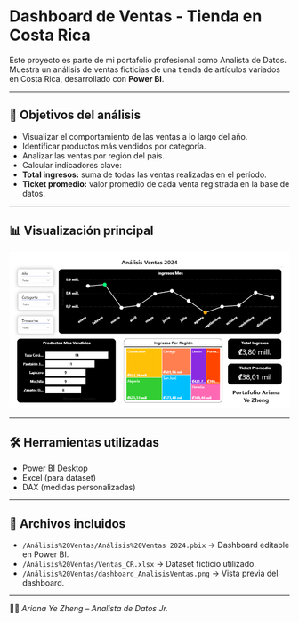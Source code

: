# Dashboard de Ventas - Tienda en Costa Rica

Este proyecto es parte de mi portafolio profesional como Analista de Datos. 
Muestra un análisis de ventas ficticias de una tienda de artículos variados en Costa Rica, desarrollado con **Power BI**.

---

## 📌 Objetivos del análisis
- Visualizar el comportamiento de las ventas a lo largo del año.
- Identificar productos más vendidos por categoría.
- Analizar las ventas por región del país.
- Calcular indicadores clave:
- **Total ingresos:** suma de todas las ventas realizadas en el período.
- **Ticket promedio:** valor promedio de cada venta registrada en la base de datos.


---

## 📊 Visualización principal
![Dashboard de Ventas](/Análisis%20Ventas/dashboard_AnálisisVentas.png)

---

## 🛠️ Herramientas utilizadas
- Power BI Desktop
- Excel (para dataset)
- DAX (medidas personalizadas)

---

## 📂 Archivos incluidos
- `/Análisis%20Ventas/Análisis%20Ventas 2024.pbix` → Dashboard editable en Power BI.  
- `/Análisis%20Ventas/Ventas_CR.xlsx` → Dataset ficticio utilizado.  
- `/Análisis%20Ventas/dashboard_AnalisisVentas.png` → Vista previa del dashboard.

---

👩‍💻 *Ariana Ye Zheng – Analista de Datos Jr.*
